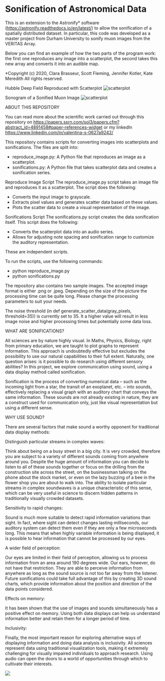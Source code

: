 # Sonification of Astronomical Data
This is an extension to the Astronify* software (https://astronify.readthedocs.io/en/latest/) to allow the sonification of a spatially distributed dataset. In particular, this code was developed as a master project from Durham University to sonify muon images from the VERITAS Array. 

Below you can find an example of how the two parts of the program work: the first one reproduces any image into a scatterplot, the second takes this new array and converts it into an audible map.

*Copyright (c) 2020, Clara Brasseur, Scott Fleming, Jennifer Kotler, Kate Meredith All rights reserved.

Hubble Deep Field Reproduced with Scatterplot
![scatterplot](https://user-images.githubusercontent.com/124456367/219119184-79512fcf-3a87-433d-a4b8-f44fa02bfb0a.png)

Sonogram of a Sonified Muon Image 
![scatterplot](https://user-images.githubusercontent.com/124456367/219119146-1c6934f1-8680-4a2f-98e5-94b563e82737.png)








ABOUT THIS REPOSITORY 


You can read more about the scientific work carried out through this repository on https://papers.ssrn.com/sol3/papers.cfm?abstract_id=4891458#paper-references-widget or my linkedIn https://www.linkedin.com/in/valentina-s-0627a9242/


This repository contains scripts for converting images into scatterplots and sonifications. The files are split into:

- reproduce_image.py: A Python file that reproduces an image as a scatterplot.
- sonifications.py: A Python file that takes scatterplot data and creates a sonification series.

Reproduce Image Script
  The reproduce_image.py script takes an image file and reproduces it as a scatterplot. The script does the following:

  - Converts the input image to grayscale.
  - Extracts pixel values and generates scatter data based on these values.
  - Plots the scatter data to create a visual representation of the image.

Sonifications Script
  The sonifications.py script creates the data sonification itself. This script does the following:

  - Converts the scatterplot data into an audio series.
  - Allows for adjusting note spacing and sonification range to customize the auditory representation.

These are independent scripts.

To run the scripts, use the following commands:
- python reproduce_image.py
- python sonifications.py

The repository also contains two sample images. The accepted image format is either .png or .jpeg.
Depending on the size of the picture the processing time can be quite long. 
Please change the processing parameters to suit your needs. 


The noise threshold (in def generate_scatter_data(gray_pixels, threshold=35)) is currently set to 35. It a higher value will result in less image noise and higher processing times but potentially some data loss. 








WHAT ARE SONIFICATIONS?

  All sciences are by nature highly visual. In Maths, Physics, Biology, right from primary education, we are taught to plot graphs to represent information. This approach is undoubtedly effective but excludes the possibility to use our natural capabilities to their full extent. Naturally, one question arises: is it possible to do research using different sensory abilities?
In this project, we explore communication using sound, using a data display method called sonification.

  Sonification is the process of converting numerical data – such as the incoming light from a star, the transit of an exoplanet, etc. – into sounds, effectively replacing a visual graph with an auditory chart that conveys the same information.
These sounds are not already existing in nature, they are a construct used for communication only, just like visual representation but using a different sense.

WHY USE SOUND?

There are several factors that make sound a worthy opponent for traditional data display methods:

  Distinguish particular streams in complex waves:
  
Think about being on a busy street in a big city. It is very crowded, therefore you are subject to a variety of different sounds coming from anywhere around you. Despite the huge amount of information you can decide to listen to all of these sounds together or focus on the drilling from the construction site across the street, on the businessman talking on the phone about the stock market, or even on the lazy buzzing of a bee in the flower shop you are about to walk into.
The ability to isolate particular streams in complex soundwaves is a unique characteristic of this sense, which can be very useful in science to discern hidden patterns in traditionally visually crowded datasets.

  Sensitivity to rapid changes:
  
Sound is much more suitable to detect rapid information variations than sight. In fact, where sight can detect changes lasting milliseconds, our auditory system can detect them even if they are only a few microseconds long. This means that when highly variable information is being displayed, it is possible to hear information that cannot be processed by our eyes.

  A wider field of perception:

Our eyes are limited in their field of perception, allowing us to process information from an area around 190 degrees wide. Our ears, however, do not have that restriction. They are able to perceive information from anywhere as long as the sound source is not too far away from the listener. Future sonifications could take full advantage of this by creating 3D sound charts, which provide information about the position and direction of the data points considered.

  Effects on memory:

It has been shown that the use of images and sounds simultaneously has a positive effect on memory. Using both data displays can help us understand information better and retain them for a longer period of time.

  Inclusivity:
  
Finally, the most important reason for exploring alternative ways of displaying information and doing data analysis is inclusivity. All sciences represent data using traditional visualization tools, making it extremely challenging for visually impaired individuals to approach research. Using audio can open the doors to a world of opportunities through which to cultivate their interests.

![](https://komarev.com/ghpvc/?username=vsulis5357)
